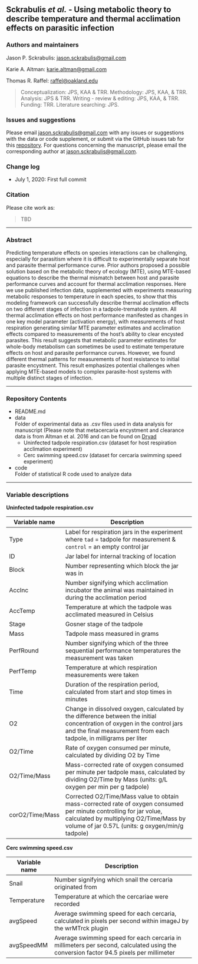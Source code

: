 
## Sckrabulis _et al._ - Using metabolic theory to describe temperature and thermal acclimation effects on parasitic infection

### Authors and maintainers

Jason P. Sckrabulis: jason.sckrabulis@gmail.com

Karie A. Altman: karie.altman@gmail.com

Thomas R. Raffel: raffel@oakland.edu

>Conceptualization: JPS, KAA & TRR. Methodology: JPS, KAA, & TRR. Analysis: JPS & TRR. Writing - review & editing: JPS, KAA, & TRR. Funding: TRR. Literature searching: JPS.

### Issues and suggestions

Please email jason.sckrabulis@gmail.com with any issues or suggestions with the data or code supplement, or submit via the GitHub issues tab for this [repository](  https://github.com/jasonsckrabulis/sckrabulis_etal_ribeiroia_mte/issues).
For questions concerning the manuscript, please email the corresponding author at jason.sckrabulis@gmail.com.

### Change log

* July 1, 2020: First full commit

### Citation

Please cite work as:
>TBD
---

### Abstract

Predicting temperature effects on species interactions can be challenging, especially for parasitism where it is difficult to experimentally separate host and parasite thermal performance curve. Prior authors proposed a possible solution based on the metabolic theory of ecology (MTE), using MTE-based equations to describe the thermal mismatch between host and parasite performance curves and account for thermal acclimation responses. Here we use published infection data, supplemented with experiments measuring metabolic responses to temperature in each species, to show that this modeling framework can successfully describe thermal acclimation effects on two different stages of infection in a tadpole-trematode system. All thermal acclimation effects on host performance manifested as changes in one key model parameter (activation energy), with measurements of host respiration generating similar MTE parameter estimates and acclimation effects compared to measurements of the host’s ability to clear encysted parasites. This result suggests that metabolic parameter estimates for whole-body metabolism can sometimes be used to estimate temperature effects on host and parasite performance curves. However, we found different thermal patterns for measurements of host resistance to initial parasite encystment. This result emphasizes potential challenges when applying MTE-based models to complex parasite-host systems with multiple distinct stages of infection.

---

### Repository Contents

* README.md
* data  
   Folder of experimental data as .csv files used in data analysis for manuscript (Please note that metacercaria encystment and clearance data is from Altman et al. 2016 and can be found on [Dryad](https://datadryad.org/stash/dataset/doi:10.5061/dryad.f3k8p) 
   * Uninfected tadpole respiration.csv (dataset for host respiration acclimation experiment)
   * Cerc swimming speed.csv (dataset for cercaria swimming speed experiment)
* code  
   Folder of statistical R code used to analyze data
---

### Variable descriptions

**Uninfected tadpole respiration.csv**

Variable name | Description
--- | ---
Type | Label for respiration jars in the experiment where `tad` = tadpole for measurement & `control` = an empty control jar
ID | Jar label for internal tracking of location
Block | Number representing which block the jar was in
AccInc | Number signifying which acclimation incubator the animal was maintained in during the acclimation period
AccTemp | Temperature at which the tadpole was acclimated measured in Celsius
Stage | Gosner stage of the tadpole
Mass | Tadpole mass measured in grams 
PerfRound | Number signifying which of the three sequential performance temperatures the measurement was taken
PerfTemp | Temperature at which respiration measurements were taken
Time | Duration of the respiration period, calculated from start and stop times in minutes
O2 | Change in dissolved oxygen, calculated by the difference between the initial concentration of oxygen in the control jars and the final measurement from each tadpole, in milligrams per liter
O2/Time | Rate of oxygen consumed per minute, calculated by dividing O2 by Time
O2/Time/Mass | Mass-corrected rate of oxygen consumed per minute per tadpole mass, calculated by dividing O2/Time by Mass (units: g/L oxygen per min per g tadpole)
corO2/Time/Mass | Corrected O2/Time/Mass value to obtain mass-corrected rate of oxygen consumed per minute controlling for jar volue, calculated by multiplying O2/Time/Mass by volume of jar 0.57L (units: g oxygen/min/g tadpole)

**Cerc swimming speed.csv**

Variable name | Description
--- | ---
Snail | Number signifying which snail the cercaria originated from
Temperature | Temperature at which the cercariae were recorded
avgSpeed | Average swimming speed for each cercaria, calculated in pixels per second within imageJ by the wrMTrck plugin
avgSpeedMM | Average swimming speed for each cercaria in millimeters per second, calculated using the conversion factor 94.5 pixels per millimeter
